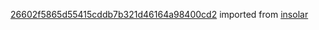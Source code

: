 [26602f5865d55415cddb7b321d46164a98400cd2](https://github.com/insolar/insolar/commit/26602f5865d55415cddb7b321d46164a98400cd2) imported from [insolar](https://github.com/insolar/insolar)
